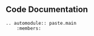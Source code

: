 ```{include} README.md
```

## Code Documentation

```{eval-rst}
.. automodule:: paste.main
    :members:
```